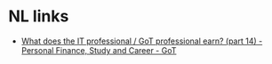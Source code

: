 # NL links

- [What does the IT professional / GoT professional earn? (part 14) - Personal Finance, Study and Career - GoT](https://gathering.tweakers.net/forum/list_messages/1879491/22)
